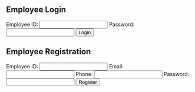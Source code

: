 <html lang="en">
<head>
    <meta charset="UTF-8">
    <title>Login - Almajdouie Accounting</title>
    <link rel="stylesheet" href="style.css">
</head>
<body>
    <h2>Employee Login</h2>
    <form id="loginForm">
        <label>Employee ID:</label>
        <input type="text" id="emp_id" required>
        <label>Password:</label>
        <input type="password" id="password" required>
        <button type="submit">Login</button>
    </form>
    <p id="loginMessage"></p>
   
</body>
</html>



<html lang="en">
<head>
    <meta charset="UTF-8">
    <title>Register - Almajdouie Accounting</title>
    <link rel="stylesheet" href="style.css">
</head>
<body>
    <h2>Employee Registration</h2>
    <form id="registerForm">
        <label>Employee ID:</label>
        <input type="text" id="reg_emp_id" required>
        <label>Email:</label>
        <input type="email" id="reg_email" required>
        <label>Phone:</label>
        <input type="text" id="reg_phone" required>
        <label>Password:</label>
        <input type="password" id="reg_password" required>
        <button type="submit">Register</button>
    </form>
    <p id="registerMessage"></p>
   
</body>
</html>

